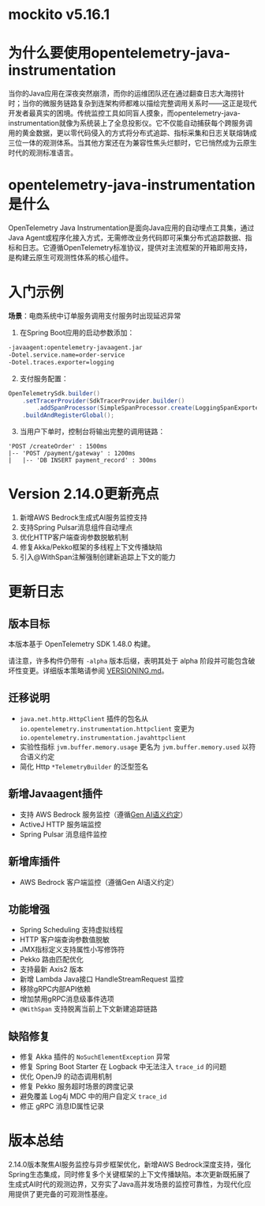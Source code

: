 # mockito v5.16.1
# 为什么要使用opentelemetry-java-instrumentation
当你的Java应用在深夜突然崩溃，而你的运维团队还在通过翻查日志大海捞针时；当你的微服务链路复杂到连架构师都难以描绘完整调用关系时——这正是现代开发者最真实的困境。传统监控工具如同盲人摸象，而opentelemetry-java-instrumentation就像为系统装上了全息投影仪。它不仅能自动捕获每个跨服务调用的黄金数据，更以零代码侵入的方式将分布式追踪、指标采集和日志关联熔铸成三位一体的观测体系。当其他方案还在为兼容性焦头烂额时，它已悄然成为云原生时代的观测标准语言。

# opentelemetry-java-instrumentation是什么
OpenTelemetry Java Instrumentation是面向Java应用的自动埋点工具集，通过Java Agent或程序化接入方式，无需修改业务代码即可采集分布式追踪数据、指标和日志。它遵循OpenTelemetry标准协议，提供对主流框架的开箱即用支持，是构建云原生可观测性体系的核心组件。

# 入门示例
**场景**：电商系统中订单服务调用支付服务时出现延迟异常  
1. 在Spring Boot应用的启动参数添加：
```bash
-javaagent:opentelemetry-javaagent.jar
-Dotel.service.name=order-service
-Dotel.traces.exporter=logging
```
2. 支付服务配置：
```java
OpenTelemetrySdk.builder()
    .setTracerProvider(SdkTracerProvider.builder()
        .addSpanProcessor(SimpleSpanProcessor.create(LoggingSpanExporter.create()))
    .buildAndRegisterGlobal();
```
3. 当用户下单时，控制台将输出完整的调用链路：
```
'POST /createOrder' : 1500ms
|-- 'POST /payment/gateway' : 1200ms
|   |-- 'DB INSERT payment_record' : 300ms
```

# Version 2.14.0更新亮点
1. 新增AWS Bedrock生成式AI服务监控支持  
2. 支持Spring Pulsar消息组件自动埋点  
3. 优化HTTP客户端查询参数脱敏机制  
4. 修复Akka/Pekko框架的多线程上下文传播缺陷  
5. 引入@WithSpan注解强制创建新追踪上下文的能力

# 更新日志

## 版本目标
本版本基于 OpenTelemetry SDK 1.48.0 构建。

请注意，许多构件仍带有 `-alpha` 版本后缀，表明其处于 alpha 阶段并可能包含破坏性变更。详细版本策略请参阅 [VERSIONING.md](https://github.com/open-telemetry/opentelemetry-java-instrumentation/blob/main/VERSIONING.md#opentelemetry-java-instrumentation-versioning)。

## 迁移说明
- `java.net.http.HttpClient` 插件的包名从 `io.opentelemetry.instrumentation.httpclient` 变更为 `io.opentelemetry.instrumentation.javahttpclient`
- 实验性指标 `jvm.buffer.memory.usage` 更名为 `jvm.buffer.memory.used` 以符合语义约定
- 简化 Http `*TelemetryBuilder` 的泛型签名

## 新增Javaagent插件
- 支持 AWS Bedrock 服务监控（遵循[Gen AI语义约定](https://github.com/open-telemetry/semantic-conventions/tree/main/docs/gen-ai#semantic-conventions-for-generative-ai-systems)）
- ActiveJ HTTP 服务端监控
- Spring Pulsar 消息组件监控

## 新增库插件
- AWS Bedrock 客户端监控（遵循Gen AI语义约定）

## 功能增强
- Spring Scheduling 支持虚拟线程
- HTTP 客户端查询参数值脱敏
- JMX指标定义支持属性小写修饰符
- Pekko 路由匹配优化
- 支持最新 Axis2 版本
- 新增 Lambda Java接口 HandleStreamRequest 监控
- 移除gRPC内部API依赖
- 增加禁用gRPC消息级事件选项
- `@WithSpan` 支持脱离当前上下文新建追踪链路

## 缺陷修复
- 修复 Akka 插件的 `NoSuchElementException` 异常
- 修复 Spring Boot Starter 在 Logback 中无法注入 `trace_id` 的问题
- 优化 OpenJ9 的动态调用机制
- 修复 Pekko 服务超时场景的跨度记录
- 避免覆盖 Log4j MDC 中的用户自定义 `trace_id`
- 修正 gRPC 消息ID属性记录

# 版本总结
2.14.0版本聚焦AI服务监控与异步框架优化，新增AWS Bedrock深度支持，强化Spring生态集成，同时修复多个关键框架的上下文传播缺陷。本次更新既拓展了生成式AI时代的观测边界，又夯实了Java高并发场景的监控可靠性，为现代化应用提供了更完备的可观测性基座。